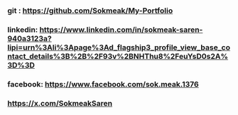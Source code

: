 ### git : https://github.com/Sokmeak/My-Portfolio
### linkedin: https://www.linkedin.com/in/sokmeak-saren-940a3123a?lipi=urn%3Ali%3Apage%3Ad_flagship3_profile_view_base_contact_details%3B%2B%2F93v%2BNHThu8%2FeuYsD0s2A%3D%3D
### facebook: https://www.facebook.com/sok.meak.1376
### https://x.com/SokmeakSaren
